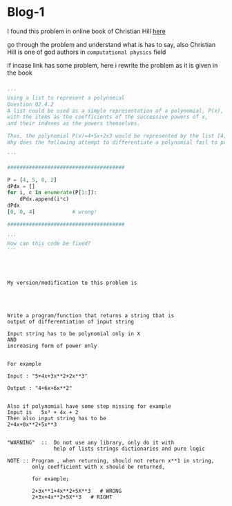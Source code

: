 # Blog-1 

I found this problem in online book of Christian Hill
[here](https://scipython.com/book2/chapter-2-the-core-python-language-i/questions/using-a-list-to-represent-a-polynomial/)

go through the problem and understand what is has to say, also Christian Hill is one of god authors in ``computational physics`` field

if incase link has some problem, here i rewrite the problem as it is given in the book

```python

'''
Using a list to represent a polynomial
Question Q2.4.2
A list could be used as a simple representation of a polynomial, P(x),
with the items as the coefficients of the successive powers of x,
and their indexes as the powers themselves.

Thus, the polynomial P(x)=4+5x+2x3 would be represented by the list [4, 5, 0, 2].
Why does the following attempt to differentiate a polynomial fail to produce the correct answer?

'''

######################################

P = [4, 5, 0, 2]
dPdx = []
for i, c in enumerate(P[1:]):
    dPdx.append(i*c)
dPdx
[0, 0, 4]            # wrong!

######################################

'''
How can this code be fixed?
'''


```

<br> <br> 
~~~
My version/modification to this problem is 
~~~

<br> <br> 
```
Write a program/function that returns a string that is
output of differentiation of input string

Input string has to be polynomial only in X
AND 
increasing form of power only


For example

Input : "5+4x+3x**2+2x**3"

Output : "4+6x+6x**2"


Also if polynomial have some step missing for example 
Input is   5x³ + 4x + 2
Then also input string has to be 
2+4x+0x**2+5x**3 


"WARNING"  ::  Do not use any library, only do it with
               help of lists strings dictionaries and pure logic
               
NOTE :: Program , when returning, should not return x**1 in string,
        only coefficient with x should be returned,
        
        for example;
        
        2+3x**1+4x**2+5X**3   # WRONG
        2+3x+4x**2+5X**3   # RIGHT


```

